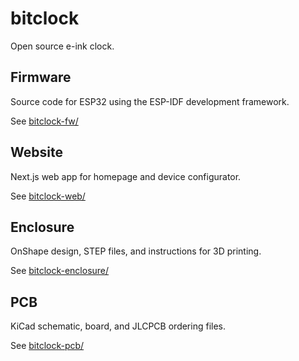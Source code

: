 # bitclock

Open source e-ink clock.

## Firmware

Source code for ESP32 using the ESP-IDF development framework.

See [bitclock-fw/](bitclock-fw/)

## Website

Next.js web app for homepage and device configurator.

See [bitclock-web/](bitclock-web/)

## Enclosure

OnShape design, STEP files, and instructions for 3D printing.

See [bitclock-enclosure/](bitclock-enclosure/)

## PCB

KiCad schematic, board, and JLCPCB ordering files.

See [bitclock-pcb/](bitclock-pcb/)
